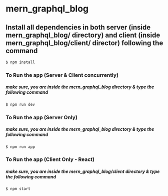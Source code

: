 # mern_graphql_blog

## Install all dependencies in both server (inside mern_graphql_blog/ directory) and client (inside mern_graphql_blog/client/ director) following the command

```sh
$ npm install
```

### To Run the app (Server & Client concurrently)

##### make sure, you are inside the mern_graphql_blog directory & type the following command

```sh
$ npm run dev
```

### To Run the app (Server Only)

##### make sure, you are inside the mern_graphql_blog directory & type the following command

```sh
$ npm run app
```

### To Run the app (Client Only - React)

##### make sure, you are inside the mern_graphql_blog/client directory & type the following command

```sh
$ npm start
```

